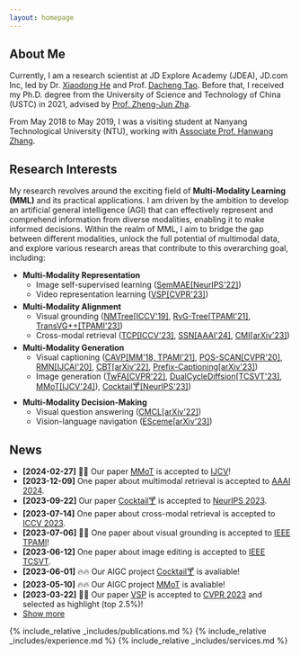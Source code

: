 ```yaml
---
layout: homepage
---
```


## About Me

Currently, I am a research scientist at JD Explore Academy (JDEA), JD.com Inc, led by Dr. <a href="https://scholar.google.com/citations?user=W5WbqgoAAAAJ&hl=en" target="_blank">Xiaodong He</a> and Prof. <a href="https://scholar.google.com/citations?user=RwlJNLcAAAAJ&hl=en" target="_blank">Dacheng Tao</a>. Before that, I received my Ph.D. degree from the University of Science and Technology of China (USTC) in 2021, advised by <a href="https://dblp.org/pers/hd/z/Zha:Zheng=Jun" target="_blank">Prof. Zheng-Jun Zha</a>.
<!-- Additionally, I had the opportunity to be a visiting student at Nanyang Technological University (NTU) from May 2018 to May 2019, collaborating closely with <a href="http://www.ntu.edu.sg/home/hanwangzhang/" target="_blank">Associate Prof. Hanwang Zhang</a>. -->
From May 2018 to May 2019, I was a visiting student at Nanyang Technological University (NTU), working with <a href="http://www.ntu.edu.sg/home/hanwangzhang/" target="_blank">Associate Prof. Hanwang Zhang</a>.

## Research Interests

<p style="margin: 0 0 5px 0">My research revolves around the exciting field of <b>Multi-Modality Learning (MML)</b> and its practical applications. I am driven by the ambition to develop an artificial general intelligence (AGI) that can effectively represent and comprehend information from diverse modalities, enabling it to make informed decisions. Within the realm of MML, I aim to bridge the gap between different modalities, unlock the full potential of multimodal data, and explore various research areas that contribute to this overarching goal, including:</p>

<ul>
  <li><b>Multi-Modality Representation</b>
    <ul style="margin: 0 0 5px 0">
      <li>Image self-supervised learning (<a href="https://arxiv.org/abs/2206.10207" target="_blank">SemMAE[NeurIPS'22]</a>)</li>
      <li>Video representation learning (<a href="https://openaccess.thecvf.com/content/CVPR2023/papers/Zhang_Modeling_Video_As_Stochastic_Processes_for_Fine-Grained_Video_Representation_Learning_CVPR_2023_paper.pdf">VSP[CVPR'23]</a>)</li>
    </ul>
  </li>
  <li><b>Multi-Modality Alignment</b>
    <ul style="margin: 0 0 5px 0">
      <li>Visual grounding (<a href="https://arxiv.org/abs/1812.03299" target="_blank">NMTree[ICCV'19]</a>, <a href="https://arxiv.org/abs/1906.01784" target="_blank">RvG-Tree[TPAMI'21]</a>, <a href="https://arxiv.org/abs/2206.06619" target="_blank">TransVG++[TPAMI'23]</a>)</li>
      <li>Cross-modal retrieval (<a href="https://openaccess.thecvf.com/content/ICCV2023/html/Zhang_Exploring_Temporal_Concurrency_for_Video-Language_Representation_Learning_ICCV_2023_paper.html">TCP[ICCV'23]</a>, <a href="https://arxiv.org/abs/2309.09531">SSN[AAAI'24]</a>, <a href="#">CMI[arXiv'23]</a>)</li>
    </ul>
  </li>
  <li><b>Multi-Modality Generation</b>
    <ul style="margin: 0 0 5px 0">
      <li>Visual captioning (<a href="https://arxiv.org/abs/1906.02365" target="_blank">CAVP[MM'18, TPAMI'21]</a>, <a href="https://arxiv.org/abs/2004.00390" target="_blank">POS-SCAN[CVPR'20]</a>, <a href="https://arxiv.org/abs/2007.09049" target="_blank">RMN[IJCAI'20]</a>, <a href="https://arxiv.org/abs/2201.01984" target="_blank">CBT[arXiv'22]</a>, <a href="#">Prefix-Captioning[arXiv'23]</a>)</li>
      <li>Image generation (<a href="https://arxiv.org/abs/2206.00923" target="_blank">TwFA[CVPR'22]</a>, <a href="https://arxiv.org/abs/2302.02394">DualCycleDiffsion[TCSVT'23]</a>, <a href="https://jabir-zheng.github.io/MMoT/">MMoT[IJCV'24]</a>), <a href="https://mhh0318.github.io/cocktail/">Cocktail🍸[NeurIPS'23]</a>)</li>
    </ul>
  </li>
  <li><b>Multi-Modality Decision-Making</b>
    <ul style="margin: 0 0 5px 0">
      <li>Visual question answering (<a href="https://arxiv.org/abs/2211.11190" target="_blank">CMCL[arXiv'22]</a>)</li>
      <li>Vision-language navigation (<a href="https://arxiv.org/abs/2303.01032" target="_blank">ESceme[arXiv'23]</a>)</li>
    </ul>
  </li>
</ul>


## News

<ul>
  <li><strong>[2024-02-27]</strong> 🌟🌟 Our paper <a href="https://jabir-zheng.github.io/MMoT/" target="_blank">MMoT</a> is accepted to <a href="https://link.springer.com/journal/11263" target="_blank">IJCV</a>!</li>
  <li><strong>[2023-12-09]</strong> One paper about multimodal retrieval is accepted to <a href="https://aaai.org/aaai-conference/" target="_blank">AAAI 2024</a>.</li>
  <li><strong>[2023-09-22]</strong> Our paper <a href="https://mhh0318.github.io/cocktail/" target="_blank">Cocktail🍸</a> is accepted to <a href="https://nips.cc/" target="_blank">NeurIPS 2023</a>.</li>
  <li><strong>[2023-07-14]</strong> One paper about cross-modal retrieval is accepted to <a href="https://iccv2023.thecvf.com/" target="_blank">ICCV 2023</a>.</li>
  <li><strong>[2023-07-06]</strong> 🌟🌟 One paper about visual grounding is accepted to <a href="https://ieeexplore.ieee.org/xpl/RecentIssue.jsp?punumber=34" target="_blank">IEEE TPAMI</a>!</li>
  <li><strong>[2023-06-12]</strong> One paper about image editing is accepted to <a href="https://ieeexplore.ieee.org/xpl/RecentIssue.jsp?punumber=76" target="_blank">IEEE TCSVT</a>.</li>
  <li><strong>[2023-06-01]</strong> 🔥🔥 Our AIGC project <a href="https://mhh0318.github.io/cocktail/" target="_blank">Cocktail🍸</a> is avaliable!</li>
  <li><strong>[2023-05-10]</strong> 🔥🔥 Our AIGC project <a href="https://jabir-zheng.github.io/MMoT/" target="_blank">MMoT</a> is avaliable!</li>
  <li><strong>[2023-03-22]</strong> 🌟🌟 Our paper <a href="https://openaccess.thecvf.com/content/CVPR2023/papers/Zhang_Modeling_Video_As_Stochastic_Processes_for_Fine-Grained_Video_Representation_Learning_CVPR_2023_paper.pdf">VSP</a> is accepted to <a href="https://cvpr2023.thecvf.com/" target="_blank">CVPR 2023</a> and selected as highlight (top 2.5%)!</li>

<li> <a href="javascript:toggle_vis('newsmore')">Show more</a> </li>
<div id="newsmore" style="display:none"> 
  <li><strong>[2022-09-15]</strong> One paper about image self-supervised learning is accepted to <a href="https://neurips.cc/Conferences/2022" target="_blank">NeurIPS 2022</a>.</li>
  <li><strong>[2022-06-30]</strong> One paper about image deblurring is accepted to <a href="https://2022.acmmm.org/" target="_blank">ACM MM 2022</a>.</li>
  <li><strong>[2022-03-03]</strong> One paper about image generation is accepted to <a href="https://cvpr2022.thecvf.com/" target="_blank">CVPR 2022</a>.</li>
  <li><strong>[2022-03-01]</strong> I finished my rotation and joint JD Explore Academy, as a research scientist.</li>
  <li><strong>[2021-08-05]</strong> I joint JD.com Inc., as a <a href="https://campus.jd.com/web/static/forward?to=jd-project-dmt&t=3" target="_blank">Doctoral Management Trainee</a>.</li>
  <li><strong>[2021-05-22]</strong> 🎉🎉 I successfully defended my PhD thesis!</li>
  <li><strong>[2020-04-20]</strong> One paper about visual captioning is accepted to <a href="https://ijcai20.org/" target="_blank">IJCAI 2020</a>.</li>
  <li><strong>[2020-02-27]</strong> One paper about visual captioning is accepted to <a href="http://cvpr2020.thecvf.com/">CVPR 2020</a>.</li>
  <li><strong>[2019-07-23]</strong> One paper about visual grounding is accepted to <a href="http://iccv2019.thecvf.com/">ICCV 2019</a> as Oral.</li>
  <li><strong>[2019-03-27]</strong> Two papers about visual captioning and visual grounding are accepted to <a href="https://ieeexplore.ieee.org/xpl/RecentIssue.jsp?punumber=34">TPAMI</a>.</li>
  <li><strong>[2018-07-02]</strong> One paper about visual captioning is accepted to <a href="https://dl.acm.org/doi/proceedings/10.1145/3240508">ACM MM 2018</a> as Oral.</li>
  <li><strong>[2016-03-05]</strong> 🎉🎉 I start my research journey from USTC!</li>
</div>

</ul>

{% include_relative _includes/publications.md %}
{% include_relative _includes/experience.md %}
{% include_relative _includes/services.md %}
